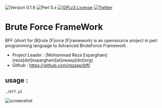 ![Version 0.1.6](https://img.shields.io/badge/Version-0.1.0-green.svg)
![Perl 5.x](https://img.shields.io/badge/Perl-5.x-yellow.svg)
[![GPLv3 License](https://img.shields.io/badge/License-GPLv3-red.svg)](https://github.com/rezasp/vbscan/blob/master/COPYING.GPL)
[![Twitter](https://img.shields.io/badge/Twitter-@rezesp-blue.svg)](http://www.twitter.com/rezesp)


Brute Force FrameWork 
======

BFF  (short for [B]rute [F]orce [F]ramework)  is an opensource project in perl programming language to Advanced BruteForce Framework .




*    Project Leader     :   [Mohammad Reza Espargham] (reza[dot]espargham[at]owasp[dot]org)
*    Github      :   https://github.com/rezasp/bff/


usage :
------
```	
./bff.pl
```


![screenshot](https://raw.githubusercontent.com/rezasp/Trash/master/bff.jpg)
